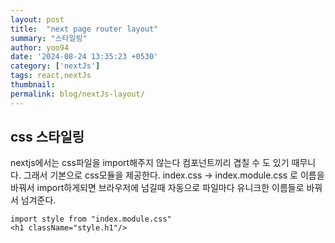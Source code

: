 ```yaml
---
layout: post
title:  "next page router layout"
summary: "스타일링"
author: yoo94
date: '2024-08-24 13:35:23 +0530'
category: ['nextJs']
tags: react,nextJs
thumbnail: 
permalink: blog/nextJs-layout/
---
```


## css 스타일링 
nextjs에서는 css파일을 import해주지 않는다 컴포넌트끼리 겹칠 수 도 있기 때무니다.
그래서 기본으로 css모듈을 제공한다.
index.css -> index.module.css 로 이름을 바꿔서 import하게되면 
브라우저에 넘길때 자동으로 파일마다 유니크한 이름들로 바꿔서 넘겨준다.

```text
import style from "index.module.css"
<h1 className="style.h1"/>
```

